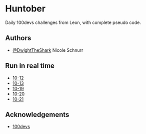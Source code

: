
# Huntober
Daily 100devs challenges from Leon, with complete pseudo code.
## Authors

- [@DwightTheShark](https://www.github.com/DwightTheShark) Nicole Schnurr

 ## Run in real time
 - [10-12](https://replit.com/@adoranicole/22-10-12#index.js)
 - [10-13](https://replit.com/@adoranicole/22-10-13#index.js)
 - [10-19](https://replit.com/@adoranicole/22-10-19#index.js)
 - [10-20](https://replit.com/@adoranicole/10-20#index.js)
 - [10-21](https://replit.com/@adoranicole/10-21#index.js)

## Acknowledgements

 - [100devs](https://leonnoel.com/100devs/)
